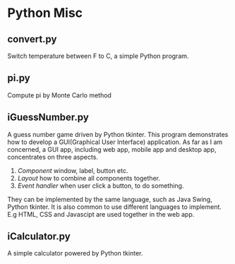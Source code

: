 # Python Misc
## convert.py
Switch temperature between F to C, a simple Python program.
## pi.py
Compute pi by Monte Carlo method
## iGuessNumber.py
A guess number game driven by Python tkinter.
This program demonstrates how to develop a GUI(Graphical User Interface) application. As far as I am concerned, a GUI app, including web app, mobile app and desktop app, concentrates on three aspects.
1. *Component* window, label, button etc.
2. *Layout* how to combine all components together.
3. *Event handler* when user click a button, to do something.

They can be implemented by the same language, such as Java Swing, Python tkinter. It is also common to use different languages to implement. E.g HTML, CSS and Javascipt are used together in the web app.
## iCalculator.py
A simple calculator powered by Python tkinter.